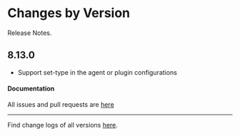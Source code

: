 Changes by Version
==================
Release Notes.

8.13.0
------------------

* Support set-type in the agent or plugin configurations

#### Documentation

All issues and pull requests are [here](https://github.com/apache/skywalking/milestone/150?closed=1)

------------------
Find change logs of all versions [here](changes).
